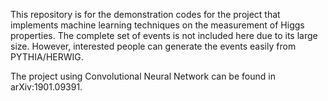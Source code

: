 This repository is for the demonstration codes for the project that implements machine learning techniques on the measurement of Higgs properties. The complete set of events is not included here due to its large size. However, interested people can generate the events easily from PYTHIA/HERWIG. 

The project using Convolutional Neural Network can be found in arXiv:1901.09391.

